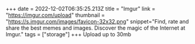 +++
date = 2022-12-02T06:35:25.213Z
title = "Imgur"
link = "https://imgur.com/upload"
thumbnail = "https://s.imgur.com/images/favicon-32x32.png"
snippet="Find, rate and share the best memes and images. Discover the magic of the Internet at Imgur."
tags = ["storage"]
+++
Upload up to 30mb
